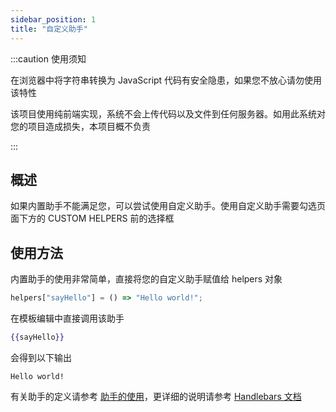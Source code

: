 ```yaml
---
sidebar_position: 1
title: "自定义助手"
---
```


:::caution 使用须知

在浏览器中将字符串转换为 JavaScript 代码有安全隐患，如果您不放心请勿使用该特性

该项目使用纯前端实现，系统不会上传代码以及文件到任何服务器。如用此系统对您的项目造成损失，本项目概不负责

:::

## 概述

如果内置助手不能满足您，可以尝试使用自定义助手。使用自定义助手需要勾选页面下方的 CUSTOM HELPERS 前的选择框

## 使用方法

内置助手的使用非常简单，直接将您的自定义助手赋值给 helpers 对象

```javascript
helpers["sayHello"] = () => "Hello world!";
```

在模板编辑中直接调用该助手

```hbs
{{sayHello}}
```

会得到以下输出

```text
Hello world!
```

有关助手的定义请参考 [助手的使用](/basics/helpers)，更详细的说明请参考 [Handlebars 文档](https://handlebarsjs.com/guide/)
